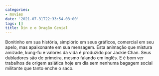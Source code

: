 ```yaml
---
categories:
- movies
date: '2021-07-31T22:33:54-03:00'
tags: []
title: Din e o Dragão Genial
---
```


Bonitinho em sua história, simplório em seus gráficos, comercial em seu apelo, mas apaixonante em sua mensagem. Esta animação que mistura amizade, kung-fu e valores da vida é produzido por Jackie Chan. Seus dubladores são de primeira, mesmo falando em inglês. E é bom ver trabalhos de origem asiática hoje em dia sem nenhuma bagagem social militante que tanto enche o saco.